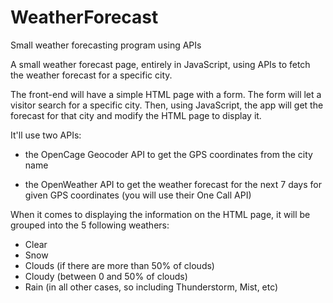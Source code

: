 # WeatherForecast
Small weather forecasting program using APIs


A small weather forecast page, entirely in JavaScript, using APIs to fetch the weather forecast for a specific city.

The front-end will have a simple HTML page with a form. The form will let a visitor search for a specific city. Then, using JavaScript, the app will get the forecast for that city and modify the HTML page to display it.

It'll use two APIs:

- the OpenCage Geocoder API to get the GPS coordinates from the city name

- the OpenWeather API to get the weather forecast for the next 7 days for given GPS coordinates (you will use their One Call API)


When it comes to displaying the information on the HTML page, it will be grouped into the 5 following weathers:
- Clear
- Snow
- Clouds (if there are more than 50% of clouds)
- Cloudy (between 0 and 50% of clouds)
- Rain (in all other cases, so including Thunderstorm, Mist, etc)
